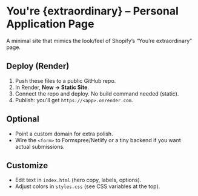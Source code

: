 # You're {extraordinary} – Personal Application Page

A minimal site that mimics the look/feel of Shopify’s “You’re extraordinary” page.

## Deploy (Render)
1. Push these files to a public GitHub repo.
2. In Render, **New → Static Site**.
3. Connect the repo and deploy. No build command needed (static). 
4. Publish: you'll get `https://<app>.onrender.com`.

## Optional
- Point a custom domain for extra polish.
- Wire the `<form>` to Formspree/Netlify or a tiny backend if you want actual submissions.

## Customize
- Edit text in `index.html` (hero copy, labels, options).
- Adjust colors in `styles.css` (see CSS variables at the top).
